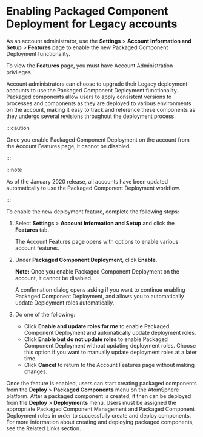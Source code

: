 # Enabling Packaged Component Deployment for Legacy accounts 

<head>
  <meta name="guidename" content="Integration"/>
  <meta name="context" content="GUID-b134486a-2868-4cd4-868c-a0f108cb8d7e"/>
</head>


As an account administrator, use the **Settings** \> **Account Information and Setup** \> **Features** page to enable the new Packaged Component Deployment functionality.

To view the **Features** page, you must have Account Administration privileges.

Account administrators can choose to upgrade their Legacy deployment accounts to use the Packaged Component Deployment functionality. Packaged components allow users to apply consistent versions to processes and components as they are deployed to various environments on the account, making it easy to track and reference these components as they undergo several revisions throughout the deployment process.

:::caution

Once you enable Packaged Component Deployment on the account from the Account Features page, it cannot be disabled.

:::

:::note

As of the January 2020 release, all accounts have been updated automatically to use the Packaged Component Deployment workflow.

:::

To enable the new deployment feature, complete the following steps:

1. Select **Settings** \> **Account Information and Setup** and click the **Features** tab.

    The Account Features page opens with options to enable various account features.

2. Under **Packaged Component Deployment**, click **Enable**.

    **Note:** Once you enable Packaged Component Deployment on the account, it cannot be disabled.

    A confirmation dialog opens asking if you want to continue enabling Packaged Component Deployment, and allows you to automatically update Deployment roles automatically.

3. Do one of the following:

    - Click **Enable and update roles for me** to enable Packaged Component Deployment and automatically update deployment roles.
    - Click **Enable but do not update roles** to enable Packaged Component Deployment without updating deployment roles. Choose this option if you want to manually update deployment roles at a later time.
    - Click **Cancel** to return to the Account Features page without making changes.

Once the feature is enabled, users can start creating packaged components from the **Deploy** \> **Packaged Components** menu on the AtomSphere platform. After a packaged component is created, it then can be deployed from the **Deploy** \> **Deployments** menu. Users must be assigned the appropriate Packaged Component Management and Packaged Component Deployment roles in order to successfully create and deploy components. For more information about creating and deploying packaged components, see the Related Links section.
